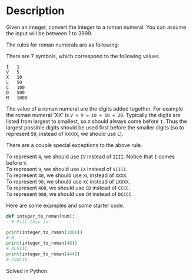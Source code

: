 # Description

Given an integer, convert the integer to a roman numeral. You can assume the input will be between 1 to 3999.

The rules for roman numerals are as following:

There are 7 symbols, which correspond to the following values.
```
I   1
V   5
X   10
L   50
C   100
D   500
M   1000
```
The value of a roman numeral are the digits added together. For example the roman numeral 'XX' is `V + V = 10 + 10 = 20`. Typically the digits are listed from largest to smallest, so `X` should always come before `I`. Thus the largest possible digits should be used first before the smaller digits (so to represent `50`, instead of `XXXXX`, we should use `L`).

There are a couple special exceptions to the above rule.

To represent `4`, we should use `IV` instead of `IIII`. Notice that `I` comes before `V`.  
To represent `9`, we should use `IX` instead of `VIIII`.  
To represent `40`, we should use `XL` instead of `XXXX`.  
To represent `90`, we should use `XC` instead of `LXXXX`.  
To represent `400`, we should use `CD` instead of `CCCC`.  
To represent `900`, we should use `CM` instead of `DCCCC`.  

Here are some examples and some starter code.

```python
def integer_to_roman(num):
  # Fill this in.

print(integer_to_roman(1000))
# M
print(integer_to_roman(48))
# XLVIII
print(integer_to_roman(444))
# CDXLIV
```

Solved in Python.
